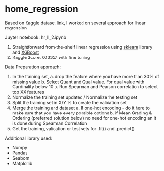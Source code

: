 # home_regression
Based on Kaggle dataset [link](https://www.kaggle.com/c/house-prices-advanced-regression-techniques), I worked on several approach for linear regression.

Juyter notebook: hr_ll_2.ipynb
1. Straightforward from-the-shelf linear regression using [sklearn](https://scikit-learn.org/stable/) library and [XGBoost](https://xgboost.readthedocs.io/en/latest/)
2. Kaggle Score: 0.13357 with fine tuning

Data Preparation approach:
1. In the training set, 
    a. drop the feature where you have more than 30% of missing value 
    b. Select Quant and Qual value. For qual value with Cardinality below 10
    b. Run Spearman and Pearson correlation to select top XX features 
2. Normalize the training set updated / Normalize the testing set
3. Split the training set in X/Y % to create the validation set
4. Merge the training and dataset 
    a. If one-hot encoding - do it here to make sure that you have every possible options
    b. if Mean Grading & Ordering (preferred solution below) no need for one-hot encoding an it is done during Spearman Correlation
5. Get the training, validation or test sets for .fit() and .predict()

Additional library used:
- Numpy
- Pandas
- Seaborn
- Matplotlib
